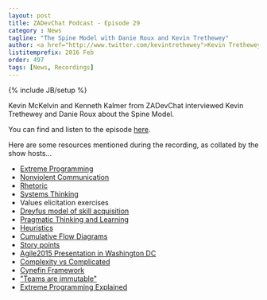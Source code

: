 ```yaml
---
layout: post
title: ZADevChat Podcast - Episode 29
category : News
tagline: "The Spine Model with Danie Roux and Kevin Trethewey"
author: <a href="http://www.twitter.com/kevintrethewey">Kevin Trethewey</a>
listitemprefix: 2016 Feb
order: 497
tags: [News, Recordings]
---
```

{% include JB/setup %}

Kevin McKelvin and Kenneth Kalmer from ZADevChat interviewed Kevin Trethewey and Danie Roux about the Spine Model. 

You can find and listen to the episode [here](https://soundcloud.com/zadevchat/episode-29-the-spine-model-with-danie-roux-and-kevin-trethewey).

Here are some resources mentioned during the recording, as collated by the show hosts...

* [Extreme Programming](http://www.extremeprogramming.org)
* [Nonviolent Communication](http://en.wikipedia.org/wiki/Nonviolent_Communication)
* [Rhetoric](http://en.wikipedia.org/wiki/Rhetoric)
* [Systems Thinking](http://en.wikipedia.org/wiki/Systems_thinking)
* Values elicitation exercises
* [Dreyfus model of skill acquisition](http://en.wikipedia.org/wiki/Dreyfus_mod…kill_acquisition)
* [Pragmatic Thinking and Learning](http://pragprog.com/book/ahptl/pragmat…nking-and-learning)
* [Heuristics](http://en.wikipedia.org/wiki/Heuristic)
* [Cumulative Flow Diagrams](http://brodzinski.com/2013/07/cumulativ…flow-diagram.html)
* [Story points](http://agilefaq.wordpress.com/2007/11/13/wh…-story-point/)
* [Agile2015 Presentation in Washington DC](http://sched.co/370b)
* [Complexity vs Complicated](http://hbr.org/2011/09/learning-to-live-with-complexity)
* [Cynefin Framework](http://en.wikipedia.org/wiki/Cynefin_Framework)
* ["Teams are immutable"](http://twitter.com/richardadalton/stat…/569275411508682752)
* [Extreme Programming Explained](http://amzn.com/0321278658)